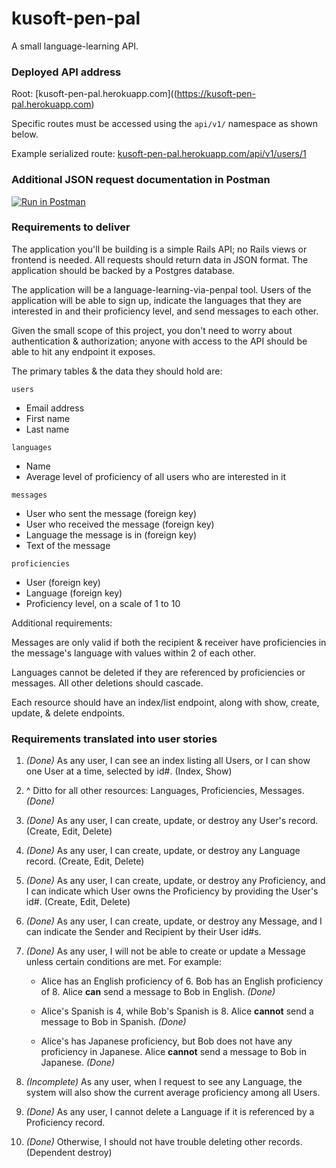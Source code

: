 # kusoft-pen-pal

A small language-learning API. 

### Deployed API address

Root: [kusoft-pen-pal.herokuapp.com]((https://kusoft-pen-pal.herokuapp.com)

Specific routes must be accessed using the `api/v1/` namespace as shown below.

Example serialized route: [kusoft-pen-pal.herokuapp.com/api/v1/users/1](https://kusoft-pen-pal.herokuapp.com/api/v1/users/1)

### Additional JSON request documentation in Postman

[![Run in Postman](https://run.pstmn.io/button.svg)](https://app.getpostman.com/run-collection/0b1788f79c9332fcc6bd)

### Requirements to deliver

The application you'll be building is a simple Rails API; no Rails views or frontend is needed. All requests should return data in JSON format. The application should be backed by a Postgres database.

The application will be a language-learning-via-penpal tool. Users of the application will be able to sign up, indicate the languages that they are interested in and their proficiency level, and send messages to each other.

Given the small scope of this project, you don't need to worry about authentication & authorization; anyone with access to the API should be able to hit any endpoint it exposes.

The primary tables & the data they should hold are:

`users`
 - Email address
 - First name
 - Last name

`languages`
 - Name
 - Average level of proficiency of all users who are interested in it

`messages`
 - User who sent the message (foreign key)
 - User who received the message (foreign key)
 - Language the message is in (foreign key)
 - Text of the message

`proficiencies`
 - User (foreign key)
 - Language (foreign key)
 - Proficiency level, on a scale of 1 to 10

Additional requirements:

Messages are only valid if both the recipient & receiver have proficiencies in the message's language with values within 2 of each other.

Languages cannot be deleted if they are referenced by proficiencies or messages. All other deletions should cascade.

Each resource should have an index/list endpoint, along with show, create, update, & delete endpoints.

### Requirements translated into user stories

1. *(Done)* As any user, I can see an index listing all Users, or I can show one User at a time, selected by id#. (Index, Show)

2. ^ Ditto for all other resources: Languages, Proficiencies, Messages. *(Done)*

3. *(Done)* As any user, I can create, update, or destroy any User's record. (Create, Edit, Delete)

4. *(Done)* As any user, I can create, update, or destroy any Language record. (Create, Edit, Delete)

5. *(Done)* As any user, I can create, update, or destroy any Proficiency, and I can indicate which User owns the Proficiency by providing the User's id#. (Create, Edit, Delete)

6. *(Done)* As any user, I can create, update, or destroy any Message, and I can indicate the Sender and Recipient by their User id#s.

7. *(Done)* As any user, I will not be able to create or update a Message unless certain conditions are met. For example:

    * Alice has an English proficiency of 6. Bob has an English proficiency of 8. Alice **can** send a message to Bob in English. *(Done)*

    * Alice's Spanish is 4, while Bob's Spanish is 8. Alice **cannot** send a message to Bob in Spanish. *(Done)*

    * Alice's has Japanese proficiency, but Bob does not have any proficiency in Japanese. Alice **cannot** send a message to Bob in Japanese. *(Done)*

8. *(Incomplete)* As any user, when I request to see any Language, the system will also show the current average proficiency among all Users. 

9. *(Done)* As any user, I cannot delete a Language if it is referenced by a Proficiency record. 

10. *(Done)* Otherwise, I should not have trouble deleting other records. (Dependent destroy)